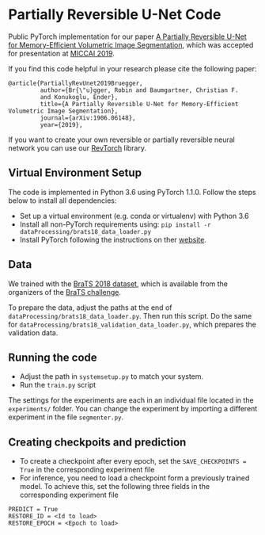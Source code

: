 # Partially Reversible U-Net Code
Public PyTorch implementation for our paper [A Partially Reversible U-Net for Memory-Efficient Volumetric Image Segmentation](https://arxiv.org/abs/1906.06148),
which was accepted for presentation at [MICCAI 2019](https://www.miccai2019.org/). 

If you find this code helpful in your research please cite the following paper:
```
@article{PartiallyRevUnet2019Bruegger,
         author={Br{\"u}gger, Robin and Baumgartner, Christian F.
         and Konukoglu, Ender},
         title={A Partially Reversible U-Net for Memory-Efficient Volumetric Image Segmentation},
         journal={arXiv:1906.06148},
         year={2019},
```

If you want to create your own reversible or partially reversible neural network you can use our [RevTorch](https://github.com/RobinBruegger/RevTorch) library.

## Virtual Environment Setup
The code is implemented in Python 3.6 using PyTorch 1.1.0. Follow the steps below to install all dependencies:
* Set up a virtual environment (e.g. conda or virtualenv) with Python 3.6
* Install all non-PyTorch requirements using: `pip install -r dataProcessing/brats18_data_loader.py`
* Install PyTorch following the instructions on ther [website](https://pytorch.org/).

## Data
We trained with the [BraTS 2018 dataset](https://www.med.upenn.edu/sbia/brats2018/data.html), which is available from the organizers of the [BraTS challenge](https://www.med.upenn.edu/sbia/brats2018.html).

To prepare the data, adjust the paths at the end of `dataProcessing/brats18_data_loader.py`. Then run this script. Do the same for `dataProcessing/brats18_validation_data_loader.py`, which prepares the validation data.
	
## Running the code
* Adjust the path in `systemsetup.py` to match your system.
* Run the `train.py` script

The settings for the experiments are each in an individual file located in the `experiments/` folder.
You can change the experiment by importing a different experiment in the file `segmenter.py`.

## Creating checkpoits and prediction
* To create a checkpoint after every epoch, set the `SAVE_CHECKPOINTS = True` in the corresponding experiment file
* For inference, you need to load a checkpoint form a previously trained model. To achieve this, set the following three fields in the corresponding experiment file
```
PREDICT = True
RESTORE_ID = <Id to load>
RESTORE_EPOCH = <Epoch to load>
```